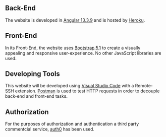 ## Back-End

The website is developed in [Angular 13.3.9](https://angular.io/docs) and is hosted by [Heroku](https://www.heroku.com/).

## Front-End

In its Front-End, the website uses [Bootstrap 5.1](https://getbootstrap.com/docs/5.1/) to create a visually appealing and responsive user-experience.
No other JavaScript libraries are used.

## Developing Tools

This website will be developed using [Visual Studio Code](https://code.visualstudio.com/) with a Remote-SSH extension.
[Postman](https://www.postman.com/) is used to test HTTP requests in order to decouple back-end and front-end tasks.
  
## Authorization

For the purposes of authorization and authentication a third party commentcial service, [auth0](https://auth0.com/) has been used.
